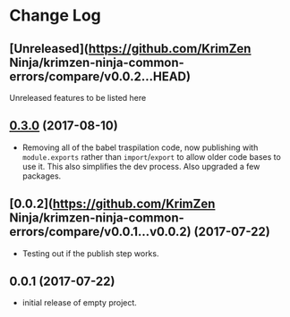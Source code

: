 # Change Log

## [Unreleased](https://github.com/KrimZen Ninja/krimzen-ninja-common-errors/compare/v0.0.2...HEAD)

Unreleased features to be listed here

## [0.3.0](https://github.com/KrimzenNinja/krimzen-ninja-common-errors/compare/v0.2.1...v0.3.0) (2017-08-10)
* Removing all of the babel traspilation code, now publishing with `module.exports` rather than `import`/`export` to allow older code bases to use it. This also simplifies the dev process. Also upgraded a few packages.

## [0.0.2](https://github.com/KrimZen Ninja/krimzen-ninja-common-errors/compare/v0.0.1...v0.0.2) (2017-07-22)

* Testing out if the publish step works.

## 0.0.1 (2017-07-22)

* initial release of empty project.
